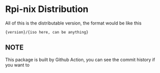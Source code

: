 # Rpi-nix Distribution
All of this is the distributable version, the format would be like this
```
{version}/{iso here, can be anything}
```

## NOTE
This package is built by Github Action, you can see the commit history if you want to
